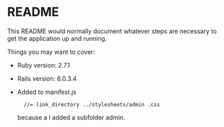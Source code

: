 # README

This README would normally document whatever steps are necessary to get the
application up and running.

Things you may want to cover:

* Ruby version: 2.7.1

* Rails version: 6.0.3.4

* Added to manifest.js 

        //= link_directory ../stylesheets/admin .css

    because a I added a subfolder admin.


